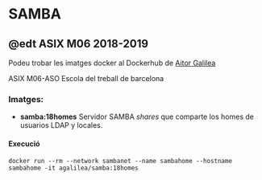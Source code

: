 # SAMBA
## @edt ASIX M06 2018-2019

Podeu trobar les imatges docker al Dockerhub de [Aitor Galilea](https://hub.docker.com/u/ClRDAN/)


ASIX M06-ASO Escola del treball de barcelona

### Imatges:

* **samba:18homes** Servidor SAMBA *shares* que comparte los homes de usuarios LDAP y locales.


#### Execució

```
docker run --rm --network sambanet --name sambahome --hostname sambahome -it agalilea/samba:18homes
```
